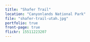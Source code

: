 ```yaml
---
title: "Shafer Trail"
location: "Canyonlands National Park"
file: "shafer-trail-utah.jpg"
portfolio: true
front-page: true
flickr: 15511223207
---
```

